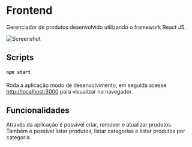 # Frontend
Gerenciador de produtos desenvolvido utilizando o framework React JS.

![Screenshot](https://user-images.githubusercontent.com/30675058/83069648-a54f2500-a040-11ea-922a-d051f6efc650.png)

## Scripts
#### `npm start`
Roda a aplicação modo de desenvolvimento, em seguida acesse [http://localhost:3000](http://localhost:3000) para visualizar no navegador.

## Funcionalidades
Através da aplicação é possível criar, remover e atualizar produtos. Também é possível listar produtos, listar categorias e listar produtos por categoria.